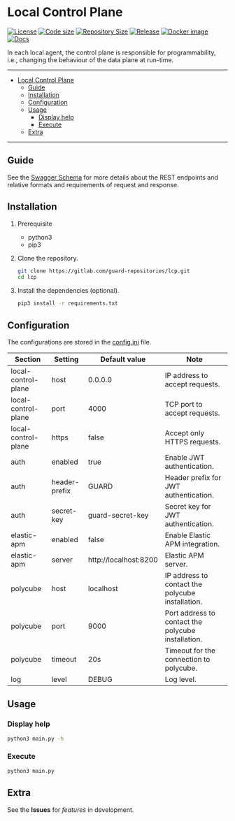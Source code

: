 # Local Control Plane

[![License](https://img.shields.io/github/license/guard-project/lcp)](https://github.com/guard-project/lcp/blob/master/LICENSE)
[![Code size](https://img.shields.io/github/languages/code-size/guard-project/lcp?color=red&logo=github)](https://github.com/guard-project/lcp)
[![Repository Size](https://img.shields.io/github/repo-size/guard-project/lcp?color=red&logo=github)](https://github.com/guard-project/lcp)
[![Release](https://img.shields.io/github/v/tag/guard-project/lcp?label=release&logo=github)](https://github.com/guard-project/lcp/releases)
[![Docker image](https://img.shields.io/docker/image-size/guardproject/lcp?label=image&logo=docker)](https://hub.docker.com/repository/docker/guardproject/lcp)
[![Docs](https://readthedocs.org/projects/guard-lcp/badge/?version=latest)](https://guard-lcp.readthedocs.io)

In each local agent, the control plane is responsible for programmability, i.e., changing the behaviour of the data plane at run-time.

---

- [Local Control Plane](#local-control-plane)
  - [Guide](#guide)
  - [Installation](#installation)
  - [Configuration](#configuration)
  - [Usage](#usage)
    - [Display help](#display-help)
    - [Execute](#execute)
  - [Extra](#extra)

---

## Guide

See the [Swagger Schema](swagger/schema.yaml) for more details about the REST endpoints and relative formats and requirements of request and response.

## Installation

1. Prerequisite

   - python3
   - pip3

2. Clone the repository.

   ```bash
   git clone https://gitlab.com/guard-repositories/lcp.git
   cd lcp
   ```

3. Install the dependencies (optional).

   ```bash
   pip3 install -r requirements.txt
   ```

## Configuration

The configurations are stored in the [config.ini](config.ini) file.

Section             | Setting       | Default value         | Note
--------------------|---------------|-----------------------|---------------------------
local-control-plane | host          | 0.0.0.0               | IP address to accept requests.
local-control-plane | port          | 4000                  | TCP port to accept requests.
local-control-plane | https         | false                 | Accept only HTTPS requests.
auth                | enabled       | true                  | Enable JWT authentication.
auth                | header-prefix | GUARD                 | Header prefix for JWT authentication.
auth                | secret-key    | guard-secret-key      | Secret key for JWT authentication.
elastic-apm         | enabled       | false                 | Enable Elastic APM integration.
elastic-apm         | server        | http://localhost:8200 | Elastic APM server.
polycube            | host          | localhost             | IP address to contact the polycube installation.
polycube            | port          | 9000                  | Port address to contact the polycube installation.
polycube            | timeout       | 20s                   | Timeout for the connection to polycube.
log                 | level         | DEBUG                 | Log level.

## Usage

### Display help

```bash
python3 main.py -h
```

### Execute

```bash
python3 main.py
```

## Extra

See the **Issues** for *features* in development.
